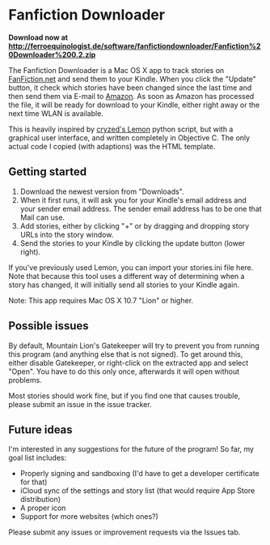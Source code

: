 Fanfiction Downloader
=====================

**Download now at <http://ferroequinologist.de/software/fanfictiondownloader/Fanfiction%20Downloader%200.2.zip>**

The Fanfiction Downloader is a Mac OS X app to track stories on [FanFiction.net][] and send them to your Kindle. When you click the "Update" button, it check which stories have been changed since the last time and then send them via E-mail to [Amazon][]. As soon as Amazon has processed the file, it will be ready for download to your Kindle, either right away or the next time WLAN is available.

This is heavily inspired by [cryzed's Lemon][lemon] python script, but with a graphical user interface, and written completely in Objective C. The only actual code I copied (with adaptions) was the HTML template.

Getting started
---------------

1.	Download the newest version from "Downloads".
2.	When it first runs, it will ask you for your Kindle's email address and your sender email address. The sender email address has to be one that Mail can use.
3.	Add stories, either by clicking "+" or by dragging and dropping story URLs into the story window.
4.	Send the stories to your Kindle by clicking the update button (lower right).

If you've previously used Lemon, you can import your stories.ini file here. Note that because this tool uses a different way of determining when a story has changed, it will initially send all stories to your Kindle again.

Note: This app requires Mac OS X 10.7 "Lion" or higher.

Possible issues
---------------

By default, Mountain Lion's Gatekeeper will try to prevent you from running this program (and anything else that is not signed). To get around this, either disable Gatekeeper, or right-click on the extracted app and select "Open". You have to do this only once, afterwards it will open without problems.

Most stories should work fine, but if you find one that causes trouble, please submit an issue in the issue tracker.

Future ideas
------------

I'm interested in any suggestions for the future of the program! So far, my goal list includes:

*	Properly signing and sandboxing (I'd have to get a developer certificate for that)
*	iCloud sync of the settings and story list (that would require App Store distribution)
*	A proper icon
*	Support for more websites (which ones?)

Please submit any issues or improvement requests via the Issues tab.


[FanFiction.net]: http://fanfiction.net/
[Amazon]: http://amazon.com/
[lemon]: https://github.com/cryzed/lemon
[issues]: https://github.com/cochrane/Fanfiction-Downloader/issues